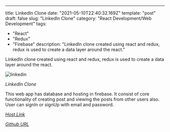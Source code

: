 ---
title: LinkedIn Clone
date: "2021-05-10T22:40:32.169Z"
template: "post"
draft: false
slug: "LinkedIn Clone"
category: "React Development/Web Development"
tags:
  - "React"
  - "Redux"
  - "Firebase"
description: "LinkedIn clone created using react and redux, redux is used to create a data layer around the react."


LinkedIn clone created using react and redux, redux is used to create a data layer around the react.


![linkedin](https://user-images.githubusercontent.com/60983778/118361832-aa3b1a80-b5aa-11eb-9363-6c3855ff7a59.jpg)

*LinkedIn Clone*

This web app has database and hosting in firebase. It consist of core functionality of creating post and viewing the posts from  other users also. User can signIn or signUp with email and password. 

*[Host Link](https://linkedin-clone-5e3e3.web.app/)*

*[Github URL](https://github.com/SKYLARK-13/LinkedIn-clone)*
